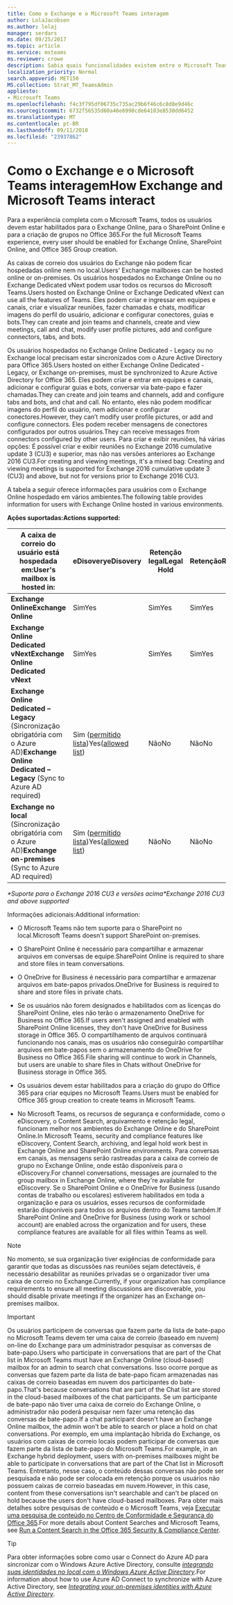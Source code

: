 ```yaml
---
title: Como o Exchange e o Microsoft Teams interagem
author: LolaJacobsen
ms.author: lolaj
manager: serdars
ms.date: 09/25/2017
ms.topic: article
ms.service: msteams
ms.reviewer: crowe
description: Sabia quais funcionalidades existem entre o Microsoft Teams e as diversas configurações do Exchange, como criar e entrar em equipes, criar canais e muito mais.
localization_priority: Normal
search.appverid: MET150
MS.collection: Strat_MT_TeamsAdmin
appliesto:
- Microsoft Teams
ms.openlocfilehash: f4c3f795df06735c735ac29b6f46c6c8d8e9d46c
ms.sourcegitcommit: 6732f56535d60a46e6998cde64103e8530dd6452
ms.translationtype: MT
ms.contentlocale: pt-BR
ms.lasthandoff: 09/11/2018
ms.locfileid: "23937862"
---
```

<a name="how-exchange-and-microsoft-teams-interact"></a><span data-ttu-id="40461-103">Como o Exchange e o Microsoft Teams interagem</span><span class="sxs-lookup"><span data-stu-id="40461-103">How Exchange and Microsoft Teams interact</span></span> 
=========================================

<span data-ttu-id="40461-104">Para a experiência completa com o Microsoft Teams, todos os usuários devem estar habilitados para o Exchange Online, para o SharePoint Online e para a criação de grupos no Office 365.</span><span class="sxs-lookup"><span data-stu-id="40461-104">For the full Microsoft Teams experience, every user should be enabled for Exchange Online, SharePoint Online, and Office 365 Group creation.</span></span>

<span data-ttu-id="40461-105">As caixas de correio dos usuários do Exchange não podem ficar hospedadas online nem no local.</span><span class="sxs-lookup"><span data-stu-id="40461-105">Users' Exchange mailboxes can be hosted online or on-premises.</span></span> <span data-ttu-id="40461-106">Os usuários hospedados no Exchange Online ou no Exchange Dedicated vNext podem usar todos os recursos do Microsoft Teams.</span><span class="sxs-lookup"><span data-stu-id="40461-106">Users hosted on Exchange Online or Exchange Dedicated vNext can use all the features of Teams.</span></span> <span data-ttu-id="40461-107">Eles podem criar e ingressar em equipes e canais, criar e visualizar reuniões, fazer chamadas e chats, modificar imagens do perfil do usuário, adicionar e configurar conectores, guias e bots.</span><span class="sxs-lookup"><span data-stu-id="40461-107">They can create and join teams and channels, create and view meetings, call and chat, modify user profile pictures, add and configure connectors, tabs, and bots.</span></span>

<span data-ttu-id="40461-108">Os usuários hospedados no Exchange Online Dedicated - Legacy ou no Exchange local precisam estar sincronizados com o Azure Active Directory para Office 365.</span><span class="sxs-lookup"><span data-stu-id="40461-108">Users hosted on either Exchange Online Dedicated - Legacy, or Exchange on-premises, must be synchronized to Azure Active Directory for Office 365.</span></span> <span data-ttu-id="40461-109">Eles podem criar e entrar em equipes e canais, adicionar e configurar guias e bots, conversar via bate-papo e fazer chamadas.</span><span class="sxs-lookup"><span data-stu-id="40461-109">They can create and join teams and channels, add and configure tabs and bots, and chat and call.</span></span> <span data-ttu-id="40461-110">No entanto, eles não podem modificar imagens do perfil do usuário, nem adicionar e configurar conectores.</span><span class="sxs-lookup"><span data-stu-id="40461-110">However, they can’t modify user profile pictures, or add and configure connectors.</span></span> <span data-ttu-id="40461-111">Eles podem receber mensagens de conectores configurados por outros usuários.</span><span class="sxs-lookup"><span data-stu-id="40461-111">They can receive messages from connectors configured by other users.</span></span> <span data-ttu-id="40461-112">Para criar e exibir reuniões, há várias opções: É possível criar e exibir reuniões no Exchange 2016 cumulative update 3 (CU3) e superior, mas não nas versões anteriores ao Exchange 2016 CU3.</span><span class="sxs-lookup"><span data-stu-id="40461-112">For creating and viewing meetings, it's a mixed bag: Creating and viewing meetings is supported for Exchange 2016 cumulative update 3 (CU3) and above, but not for versions prior to Exchange 2016 CU3.</span></span>

<span data-ttu-id="40461-113">A tabela a seguir oferece informações para usuários com o Exchange Online hospedado em vários ambientes.</span><span class="sxs-lookup"><span data-stu-id="40461-113">The following table provides information for users with Exchange Online hosted in various environments.</span></span>

<span data-ttu-id="40461-114">**Ações suportadas:**</span><span class="sxs-lookup"><span data-stu-id="40461-114">**Actions supported:**</span></span> 

| <span data-ttu-id="40461-115">A caixa de correio do usuário está hospedada em:</span><span class="sxs-lookup"><span data-stu-id="40461-115">User's mailbox is hosted in:</span></span> | <span data-ttu-id="40461-116">eDisovery</span><span class="sxs-lookup"><span data-stu-id="40461-116">eDisovery</span></span>| <span data-ttu-id="40461-117">Retenção legal</span><span class="sxs-lookup"><span data-stu-id="40461-117">Legal Hold</span></span> | <span data-ttu-id="40461-118">Retenção</span><span class="sxs-lookup"><span data-stu-id="40461-118">Retention</span></span>| <span data-ttu-id="40461-119">Mgmt de equipe e de canal</span><span class="sxs-lookup"><span data-stu-id="40461-119">Team and Channel mgmt</span></span> |<span data-ttu-id="40461-120">Criar e visualizar reuniões</span><span class="sxs-lookup"><span data-stu-id="40461-120">Create and view meetings</span></span>| <span data-ttu-id="40461-121">Modificar fotos de perfil de usuário</span><span class="sxs-lookup"><span data-stu-id="40461-121">Modify user profile picture</span></span> | <span data-ttu-id="40461-122">Histórico de chamadas</span><span class="sxs-lookup"><span data-stu-id="40461-122">Call History</span></span> | <span data-ttu-id="40461-123">Gerenciar contatos</span><span class="sxs-lookup"><span data-stu-id="40461-123">Manage Contacts</span></span> | <span data-ttu-id="40461-124">Acessar os contatos do Outlook</span><span class="sxs-lookup"><span data-stu-id="40461-124">Access Outlook contacts</span></span> | <span data-ttu-id="40461-125">Caixa postal</span><span class="sxs-lookup"><span data-stu-id="40461-125">Voicemail</span></span> |<span data-ttu-id="40461-126">Adicionar e configurar conectores</span><span class="sxs-lookup"><span data-stu-id="40461-126">Add and configure connectors</span></span>|<span data-ttu-id="40461-127">Adicionar e configurar guias</span><span class="sxs-lookup"><span data-stu-id="40461-127">Add and configure tabs</span></span>|<span data-ttu-id="40461-128">Adicionar e configurar bots</span><span class="sxs-lookup"><span data-stu-id="40461-128">Add and configure bots</span></span>| 
|---|---|---|---|---|---|---|---|---|---|---|---|---|---|
|<span data-ttu-id="40461-129">**Exchange Online**</span><span class="sxs-lookup"><span data-stu-id="40461-129">**Exchange Online**</span></span>|<span data-ttu-id="40461-130">Sim</span><span class="sxs-lookup"><span data-stu-id="40461-130">Yes</span></span>|<span data-ttu-id="40461-131">Sim</span><span class="sxs-lookup"><span data-stu-id="40461-131">Yes</span></span>|<span data-ttu-id="40461-132">Sim</span><span class="sxs-lookup"><span data-stu-id="40461-132">Yes</span></span>|<span data-ttu-id="40461-133">Sim</span><span class="sxs-lookup"><span data-stu-id="40461-133">Yes</span></span>|<span data-ttu-id="40461-134">Sim</span><span class="sxs-lookup"><span data-stu-id="40461-134">Yes</span></span>|<span data-ttu-id="40461-135">Sim</span><span class="sxs-lookup"><span data-stu-id="40461-135">Yes</span></span>|<span data-ttu-id="40461-136">Sim</span><span class="sxs-lookup"><span data-stu-id="40461-136">Yes</span></span>|<span data-ttu-id="40461-137">Sim</span><span class="sxs-lookup"><span data-stu-id="40461-137">Yes</span></span>|<span data-ttu-id="40461-138">Sim</span><span class="sxs-lookup"><span data-stu-id="40461-138">Yes</span></span>|<span data-ttu-id="40461-139">Sim</span><span class="sxs-lookup"><span data-stu-id="40461-139">Yes</span></span>|<span data-ttu-id="40461-140">Sim</span><span class="sxs-lookup"><span data-stu-id="40461-140">Yes</span></span>|<span data-ttu-id="40461-141">Sim</span><span class="sxs-lookup"><span data-stu-id="40461-141">Yes</span></span>|<span data-ttu-id="40461-142">Sim</span><span class="sxs-lookup"><span data-stu-id="40461-142">Yes</span></span>|
|<span data-ttu-id="40461-143">**Exchange Online Dedicated vNext**</span><span class="sxs-lookup"><span data-stu-id="40461-143">**Exchange Online Dedicated vNext**</span></span>|<span data-ttu-id="40461-144">Sim</span><span class="sxs-lookup"><span data-stu-id="40461-144">Yes</span></span>|<span data-ttu-id="40461-145">Sim</span><span class="sxs-lookup"><span data-stu-id="40461-145">Yes</span></span>|<span data-ttu-id="40461-146">Sim</span><span class="sxs-lookup"><span data-stu-id="40461-146">Yes</span></span>|<span data-ttu-id="40461-147">Sim</span><span class="sxs-lookup"><span data-stu-id="40461-147">Yes</span></span>|<span data-ttu-id="40461-148">Sim</span><span class="sxs-lookup"><span data-stu-id="40461-148">Yes</span></span>|<span data-ttu-id="40461-149">Sim</span><span class="sxs-lookup"><span data-stu-id="40461-149">Yes</span></span>|<span data-ttu-id="40461-150">Sim</span><span class="sxs-lookup"><span data-stu-id="40461-150">Yes</span></span>|<span data-ttu-id="40461-151">Sim</span><span class="sxs-lookup"><span data-stu-id="40461-151">Yes</span></span>|<span data-ttu-id="40461-152">Sim</span><span class="sxs-lookup"><span data-stu-id="40461-152">Yes</span></span>|<span data-ttu-id="40461-153">Sim</span><span class="sxs-lookup"><span data-stu-id="40461-153">Yes</span></span>|<span data-ttu-id="40461-154">Sim</span><span class="sxs-lookup"><span data-stu-id="40461-154">Yes</span></span>|<span data-ttu-id="40461-155">Sim</span><span class="sxs-lookup"><span data-stu-id="40461-155">Yes</span></span>|<span data-ttu-id="40461-156">Sim</span><span class="sxs-lookup"><span data-stu-id="40461-156">Yes</span></span>|
|<span data-ttu-id="40461-157">**Exchange Online Dedicated – Legacy** (Sincronização obrigatória com o Azure AD)</span><span class="sxs-lookup"><span data-stu-id="40461-157">**Exchange Online Dedicated – Legacy** (Sync to Azure AD required)</span></span>|<span data-ttu-id="40461-158">Sim ([permitido lista](https://support.office.com/en-us/article/searching-cloud-based-mailboxes-for-on-premises-users-in-office-365-3f7dde1a-a8ea-4366-86da-8ee6777f357c?ui=en-US&rs=en-US&ad=US))</span><span class="sxs-lookup"><span data-stu-id="40461-158">Yes([allowed list](https://support.office.com/en-us/article/searching-cloud-based-mailboxes-for-on-premises-users-in-office-365-3f7dde1a-a8ea-4366-86da-8ee6777f357c?ui=en-US&rs=en-US&ad=US))</span></span>|<span data-ttu-id="40461-159">Não</span><span class="sxs-lookup"><span data-stu-id="40461-159">No</span></span>|<span data-ttu-id="40461-160">Não</span><span class="sxs-lookup"><span data-stu-id="40461-160">No</span></span>|<span data-ttu-id="40461-161">Sim</span><span class="sxs-lookup"><span data-stu-id="40461-161">Yes</span></span>|<span data-ttu-id="40461-162">Não</span><span class="sxs-lookup"><span data-stu-id="40461-162">No</span></span>|<span data-ttu-id="40461-163">Não</span><span class="sxs-lookup"><span data-stu-id="40461-163">No</span></span>|<span data-ttu-id="40461-164">Sim</span><span class="sxs-lookup"><span data-stu-id="40461-164">Yes</span></span>|<span data-ttu-id="40461-165">Sim</span><span class="sxs-lookup"><span data-stu-id="40461-165">Yes</span></span>|<span data-ttu-id="40461-166">Não</span><span class="sxs-lookup"><span data-stu-id="40461-166">No</span></span>|<span data-ttu-id="40461-167">Não</span><span class="sxs-lookup"><span data-stu-id="40461-167">No</span></span>|<span data-ttu-id="40461-168">Não</span><span class="sxs-lookup"><span data-stu-id="40461-168">No</span></span>|<span data-ttu-id="40461-169">Sim</span><span class="sxs-lookup"><span data-stu-id="40461-169">Yes</span></span>|<span data-ttu-id="40461-170">Sim</span><span class="sxs-lookup"><span data-stu-id="40461-170">Yes</span></span>|
|<span data-ttu-id="40461-171">**Exchange no local** (Sincronização obrigatória com o Azure AD)</span><span class="sxs-lookup"><span data-stu-id="40461-171">**Exchange on-premises** (Sync to Azure AD required)</span></span>|<span data-ttu-id="40461-172">Sim ([permitido lista](https://support.office.com/en-us/article/searching-cloud-based-mailboxes-for-on-premises-users-in-office-365-3f7dde1a-a8ea-4366-86da-8ee6777f357c?ui=en-US&rs=en-US&ad=US))</span><span class="sxs-lookup"><span data-stu-id="40461-172">Yes([allowed list](https://support.office.com/en-us/article/searching-cloud-based-mailboxes-for-on-premises-users-in-office-365-3f7dde1a-a8ea-4366-86da-8ee6777f357c?ui=en-US&rs=en-US&ad=US))</span></span>|<span data-ttu-id="40461-173">Não</span><span class="sxs-lookup"><span data-stu-id="40461-173">No</span></span>|<span data-ttu-id="40461-174">Não</span><span class="sxs-lookup"><span data-stu-id="40461-174">No</span></span>|<span data-ttu-id="40461-175">Sim</span><span class="sxs-lookup"><span data-stu-id="40461-175">Yes</span></span>|<span data-ttu-id="40461-176">Sim (Exchange 2016 CU3 +)</span><span class="sxs-lookup"><span data-stu-id="40461-176">Yes(Exchange 2016 CU3+)</span></span>|<span data-ttu-id="40461-177">Não</span><span class="sxs-lookup"><span data-stu-id="40461-177">No</span></span>|<span data-ttu-id="40461-178">Sim</span><span class="sxs-lookup"><span data-stu-id="40461-178">Yes</span></span>|<span data-ttu-id="40461-179">Sim</span><span class="sxs-lookup"><span data-stu-id="40461-179">Yes</span></span>|<span data-ttu-id="40461-180">Não</span><span class="sxs-lookup"><span data-stu-id="40461-180">No</span></span>|<span data-ttu-id="40461-181">Não</span><span class="sxs-lookup"><span data-stu-id="40461-181">No</span></span>|<span data-ttu-id="40461-182">Não</span><span class="sxs-lookup"><span data-stu-id="40461-182">No</span></span>|<span data-ttu-id="40461-183">Não</span><span class="sxs-lookup"><span data-stu-id="40461-183">No</span></span>|<span data-ttu-id="40461-184">Sim</span><span class="sxs-lookup"><span data-stu-id="40461-184">Yes</span></span>|
                                                            
<span data-ttu-id="40461-185">*\*Suporte para o Exchange 2016 CU3 e versões acima*</span><span class="sxs-lookup"><span data-stu-id="40461-185">*\*Exchange 2016 CU3 and above supported*</span></span>

<span data-ttu-id="40461-186">Informações adicionais:</span><span class="sxs-lookup"><span data-stu-id="40461-186">Additional information:</span></span>

-   <span data-ttu-id="40461-187">O Microsoft Teams não tem suporte para o SharePoint no local.</span><span class="sxs-lookup"><span data-stu-id="40461-187">Microsoft Teams doesn't support SharePoint on-premises.</span></span>

-   <span data-ttu-id="40461-188">O SharePoint Online é necessário para compartilhar e armazenar arquivos em conversas de equipe.</span><span class="sxs-lookup"><span data-stu-id="40461-188">SharePoint Online is required to share and store files in team conversations.</span></span>

-   <span data-ttu-id="40461-189">O OneDrive for Business é necessário para compartilhar e armazenar arquivos em bate-papos privados.</span><span class="sxs-lookup"><span data-stu-id="40461-189">OneDrive for Business is required to share and store files in private chats.</span></span>

-   <span data-ttu-id="40461-190">Se os usuários não forem designados e habilitados com as licenças do SharePoint Online, eles não terão o armazenamento OneDrive for Business no Office 365.</span><span class="sxs-lookup"><span data-stu-id="40461-190">If users aren't assigned and enabled with SharePoint Online licenses, they don't have OneDrive for Business storage in Office 365.</span></span> <span data-ttu-id="40461-191">O compartilhamento de arquivos continuará funcionando nos canais, mas os usuários não conseguirão compartilhar arquivos em bate-papos sem o armazenamento do OneDrive for Business no Office 365.</span><span class="sxs-lookup"><span data-stu-id="40461-191">File sharing will continue to work in Channels, but users are unable to share files in Chats without OneDrive for Business storage in Office 365.</span></span>

-   <span data-ttu-id="40461-192">Os usuários devem estar habilitados para a criação do grupo do Office 365 para criar equipes no Microsoft Teams.</span><span class="sxs-lookup"><span data-stu-id="40461-192">Users must be enabled for Office 365 group creation to create teams in Microsoft Teams.</span></span>

-   <span data-ttu-id="40461-193">No Microsoft Teams, os recursos de segurança e conformidade, como o eDiscovery, o Content Search, arquivamento e retenção legal, funcionam melhor nos ambientes do Exchange Online e do SharePoint Online.</span><span class="sxs-lookup"><span data-stu-id="40461-193">In Microsoft Teams, security and compliance features like eDiscovery, Content Search, archiving, and legal hold work best in Exchange Online and SharePoint Online environments.</span></span> <span data-ttu-id="40461-194">Para conversas em canais, as mensagens serão rastreadas para a caixa de correio de grupo no Exchange Online, onde estão disponíveis para o eDiscovery.</span><span class="sxs-lookup"><span data-stu-id="40461-194">For channel conversations, messages are journaled to the group mailbox in Exchange Online, where they're available for eDiscovery.</span></span> <span data-ttu-id="40461-195">Se o SharePoint Online e o OneDrive for Business (usando contas de trabalho ou escolares) estiverem habilitados em toda a organização e para os usuários, esses recursos de conformidade estarão disponíveis para todos os arquivos dentro do Teams também.</span><span class="sxs-lookup"><span data-stu-id="40461-195">If SharePoint Online and OneDrive for Business (using work or school account) are enabled across the organization and for users, these compliance features are available for all files within Teams as well.</span></span>

> [!NOTE]
> <span data-ttu-id="40461-196">No momento, se sua organização tiver exigências de conformidade para garantir que todas as discussões nas reuniões sejam detectáveis, é necessário desabilitar as reuniões privadas se o organizador tiver uma caixa de correio no Exchange.</span><span class="sxs-lookup"><span data-stu-id="40461-196">Currently, if your organization has compliance requirements to ensure all meeting discussions are discoverable, you should disable private meetings if the organizer has an Exchange on-premises mailbox.</span></span>

> [!IMPORTANT]
  <span data-ttu-id="40461-197">Os usuários participem de conversas que fazem parte da lista de bate-papo no Microsoft Teams devem ter uma caixa de correio (baseado em nuvem) on-line do Exchange para um administrador pesquisar as conversas de bate-papo.</span><span class="sxs-lookup"><span data-stu-id="40461-197">Users who participate in conversations that are part of the Chat list in Microsoft Teams must have an Exchange Online (cloud-based) mailbox for an admin to search chat conversations.</span></span> <span data-ttu-id="40461-198">Isso ocorre porque as conversas que fazem parte da lista de bate-papo ficam armazenadas nas caixas de correio baseadas em nuvem dos participantes do bate-papo.</span><span class="sxs-lookup"><span data-stu-id="40461-198">That's because conversations that are part of the Chat list are stored in the cloud-based mailboxes of the chat participants.</span></span> <span data-ttu-id="40461-199">Se um participante de bate-papo não tiver uma caixa de correio do Exchange Online, o administrador não poderá pesquisar nem fazer uma retenção das conversas de bate-papo.</span><span class="sxs-lookup"><span data-stu-id="40461-199">If a chat participant doesn't have an Exchange Online mailbox, the admin won't be able to search or place a hold on chat conversations.</span></span> <span data-ttu-id="40461-200">Por exemplo, em uma implantação híbrida do Exchange, os usuários com caixas de correio locais podem participar de conversas que fazem parte da lista de bate-papo do Microsoft Teams.</span><span class="sxs-lookup"><span data-stu-id="40461-200">For example, in an Exchange hybrid deployment, users with on-premises mailboxes might be able to participate in conversations that are part of the Chat list in Microsoft Teams.</span></span> <span data-ttu-id="40461-201">Entretanto, nesse caso, o conteúdo dessas conversas não pode ser pesquisada e não pode ser colocada em retenção porque os usuários não possuem caixas de correio baseadas em nuvem.</span><span class="sxs-lookup"><span data-stu-id="40461-201">However, in this case, content from these conversations isn't searchable and can't be placed on hold because the users don't have cloud-based mailboxes.</span></span> <span data-ttu-id="40461-202">Para obter mais detalhes sobre pesquisas de conteúdo e o Microsoft Teams, veja [Executar uma pesquisa de conteúdo no Centro de Conformidade e Segurança do Office 365](https://support.office.com/article/Run-a-Content-Search-in-the-Office-365-Security-Compliance-Center-61852fd9-fe8a-4880-a339-cb19ed3bff4a).</span><span class="sxs-lookup"><span data-stu-id="40461-202">For more details about Content Searches and Microsoft Teams, see [Run a Content Search in the Office 365 Security & Compliance Center](https://support.office.com/article/Run-a-Content-Search-in-the-Office-365-Security-Compliance-Center-61852fd9-fe8a-4880-a339-cb19ed3bff4a).</span></span>

> [!TIP]
  <span data-ttu-id="40461-203">Para obter informações sobre como usar o Connect do Azure AD para sincronizar com o Windows Azure Active Directory, consulte [*integrando suas identidades no local com o Windows Azure Active Directory*](https://go.microsoft.com/fwlink/?linkid=854600).</span><span class="sxs-lookup"><span data-stu-id="40461-203">For information about how to use Azure AD Connect to synchronize with Azure Active Directory, see [*Integrating your on-premises identities with Azure Active Directory*](https://go.microsoft.com/fwlink/?linkid=854600).</span></span>
